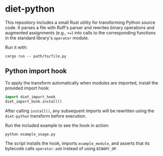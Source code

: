 # diet-python

This repository includes a small Rust utility for transforming Python source
code. It parses a file with Ruff's parser and rewrites binary operations and
augmented assignments (e.g., `+=`) into calls to the corresponding functions in
the standard library's `operator` module.

Run it with:

```
cargo run -- path/to/file.py
```

## Python import hook

To apply the transform automatically when modules are imported, install the
provided import hook:

```python
import diet_import_hook
diet_import_hook.install()
```

After calling `install()`, any subsequent imports will be rewritten using the
`diet-python` transform before execution.

Run the included example to see the hook in action:

```
python example_usage.py
```

The script installs the hook, imports `example_module`, and asserts that its
bytecode calls `operator.add` instead of using `BINARY_OP`.
